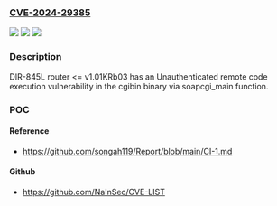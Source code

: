 ### [CVE-2024-29385](https://cve.mitre.org/cgi-bin/cvename.cgi?name=CVE-2024-29385)
![](https://img.shields.io/static/v1?label=Product&message=n%2Fa&color=blue)
![](https://img.shields.io/static/v1?label=Version&message=n%2Fa&color=blue)
![](https://img.shields.io/static/v1?label=Vulnerability&message=n%2Fa&color=brighgreen)

### Description

DIR-845L router <= v1.01KRb03 has an Unauthenticated remote code execution vulnerability in the cgibin binary via soapcgi_main function.

### POC

#### Reference
- https://github.com/songah119/Report/blob/main/CI-1.md

#### Github
- https://github.com/NaInSec/CVE-LIST

